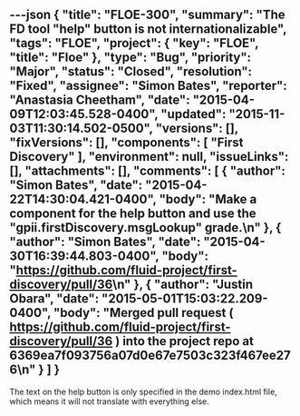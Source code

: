 ---json
{
  "title": "FLOE-300",
  "summary": "The FD tool \"help\" button is not internationalizable",
  "tags": "FLOE",
  "project": {
    "key": "FLOE",
    "title": "Floe"
  },
  "type": "Bug",
  "priority": "Major",
  "status": "Closed",
  "resolution": "Fixed",
  "assignee": "Simon Bates",
  "reporter": "Anastasia Cheetham",
  "date": "2015-04-09T12:03:45.528-0400",
  "updated": "2015-11-03T11:30:14.502-0500",
  "versions": [],
  "fixVersions": [],
  "components": [
    "First Discovery"
  ],
  "environment": null,
  "issueLinks": [],
  "attachments": [],
  "comments": [
    {
      "author": "Simon Bates",
      "date": "2015-04-22T14:30:04.421-0400",
      "body": "Make a component for the help button and use the \"gpii.firstDiscovery.msgLookup\" grade.\n"
    },
    {
      "author": "Simon Bates",
      "date": "2015-04-30T16:39:44.803-0400",
      "body": "<https://github.com/fluid-project/first-discovery/pull/36>\n"
    },
    {
      "author": "Justin Obara",
      "date": "2015-05-01T15:03:22.209-0400",
      "body": "Merged pull request ( <https://github.com/fluid-project/first-discovery/pull/36> ) into the project repo at 6369ea7f093756a07d0e67e7503c323f467ee276\n"
    }
  ]
}
---
The text on the help button is only specified in the demo index.html file, which means it will not translate with everything else.

        